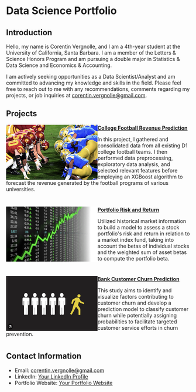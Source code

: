 # Data Science Portfolio

## Introduction

Hello, my name is Corentin Vergnolle, and I am a 4th-year student at the University of California, Santa Barbara. I am a member of the Letters & Science Honors Program and am pursuing a double major in Statistics & Data Science and Economics & Accounting.

I am actively seeking opportunities as a Data Scientist/Analyst and am committed to advancing my knowledge and skills in the field. Please feel free to reach out to me with any recommendations, comments regarding my projects, or job inquiries at corentin.vergnolle@gmail.com.

## Projects


<img align="left" width="250" height="150" src="Images/College Football.png"> **[College Football Revenue Prediction](https://github.com/cvergnolle/Data-Science-Portfolio/tree/06af2a49147642dda0d87895eec75fa784b2444b/College%20Football%20Revenue%20Prediction)**

In this project, I gathered and consolidated data from all existing D1 college football teams. I then performed data preprocessing, exploratory data analysis, and selected relevant features before employing an XGBoost algorithm to forecast the revenue generated by the football programs of various universities.

#

<img align="left" width="250" height="150" src="Images/Portfolio Risk.png"> **[Portfolio Risk and Return](https://github.com/cvergnolle/Data-Science-Portfolio/tree/34b4c065b1d21d6a13c38f454e0a199bd8822537/Portfolio%20Risk%20%26%20Return)**

Utilized historical market information to build a model to assess a stock portfolio's risk and return in relation to a market index fund, taking into account the betas of individual stocks and the weighted sum of asset betas to compute the portfolio beta.

#

<img align="left" width="250" height="150" src="Images/Customer Churn.png"> **[Bank Customer Churn Prediction](https://github.com/cvergnolle/Data-Science-Portfolio/tree/34b4c065b1d21d6a13c38f454e0a199bd8822537/Customer%20Churn%20Prediction)**

This study aims to identify and visualize factors contributing to customer churn and develop a prediction model to classify customer churn while potentially assigning probabilities to facilitate targeted customer service efforts in churn prevention.

#

## Contact Information

- Email: corentin.vergnolle@gmail.com
- LinkedIn: [Your LinkedIn Profile](https://www.linkedin.com/in/yourusername)
- Portfolio Website: [Your Portfolio Website](https://www.yourportfoliowebsite.com)
